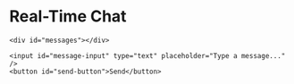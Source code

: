 <!DOCTYPE html>
<html lang="en">
<head>
  <meta charset="UTF-8">
  <meta name="viewport" content="width=device-width, initial-scale=1.0">
  <title>Real-Time Chat</title>
  <link rel="stylesheet" href="/style.css">
</head>
<body>

  <div id="chat-container">
    <h1>Real-Time Chat</h1>

    <div id="messages"></div>

    <input id="message-input" type="text" placeholder="Type a message..." />
    <button id="send-button">Send</button>
  </div>

  <script src="/socket.io/socket.io.js"></script>
  <script>
    const socket = io(); // Connect to the server

    // DOM Elements
    const messageInput = document.getElementById('message-input');
    const sendButton = document.getElementById('send-button');
    const messagesDiv = document.getElementById('messages');

    // Send a message when the Send button is clicked
    sendButton.addEventListener('click', () => {
      const message = messageInput.value;
      if (message.trim() !== '') {
        socket.emit('chat message', message); // Emit message to server
        messageInput.value = ''; // Clear input field
      }
    });

    // Listen for incoming messages and display them
    socket.on('chat message', (msg) => {
      const messageElement = document.createElement('div');
      messageElement.textContent = msg;
      messagesDiv.appendChild(messageElement); // Append message to chat
    });
  </script>

</body>
</html>
